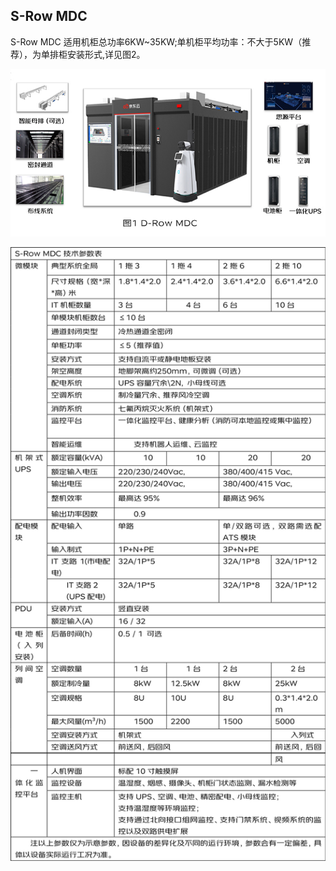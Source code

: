 ## **S-Row MDC**
S-Row MDC 适用机柜总功率6KW~35KW;单机柜平均功率：不大于5KW（推荐），为单排柜安装形式,详见图2。

![S-Row-MDC.jpg](../../../../image/Modular-Data-Center-MDC/D-Row-MDC.jpg)

![S-Row-MDC-table.png](../../../../image/Modular-Data-Center-MDC/S-Row-MDC-table.png)
